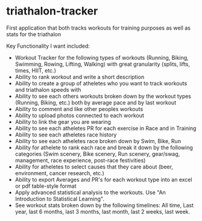 # triathalon-tracker
First application that both tracks workouts for training purposes as well as stats for the triathalon

Key Functionality I want included:
- Workout Tracker for the following types of workouts (Running, Biking, Swimming, Rowing, Lifting, Walking) with great granularity (splits, lifts, times, HIIT, etc.)
- Ability to rank workout and write a short description
- Ability to create a group of atheletes who you want to track workouts and triathalon speeds with
- Ability to see each others workouts broken down by the workout types (Running, Biking, etc.) both by average pace and by last workout
- Ability to comment and like other peoples workouts
- Ability to upload photos connected to each workout
- Ability to link the gear you are wearing
- Ability to see each atheletes PR for each exercise in Race and in Training
- Ability to see each atheletes race history
- Ability to see each atheletes race broken down by Swim, Bike, Run
- Ability for athelete to rank each race and break it down by the following categories (Swim scenery, Bike scenery, Run scenery, gear/swag, management, race experience, post-race festivities)
- Ability for atheletes to select causes that they care about (beer, environment, cancer research, etc.) 
- Ability to export Averages and PR's for each workout type into an excel or pdf table-style format
- Apply advanced statistical analysis to the workouts. Use "An Introduction to Statistical Learning".
- See workout stats broken down by the following timelines: All time, Last year, last 6 months, last 3 months, last month, last 2 weeks, last week.
